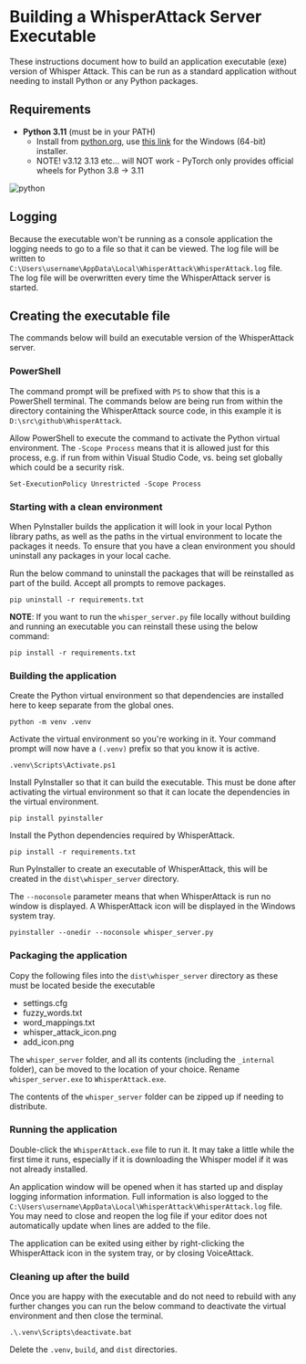 # Building a WhisperAttack Server Executable

These instructions document how to build an application executable (exe) version of Whisper Attack. This can be run as a standard application without needing to install Python or any Python packages.

## Requirements

- **Python 3.11** (must be in your PATH)
  - Install from [python.org](https://www.python.org/downloads/release/python-3119), use [this link](https://www.python.org/ftp/python/3.11.9/python-3.11.9-amd64.exe) for the Windows (64-bit) installer.
  - NOTE! v3.12 3.13 etc... will NOT work - PyTorch only provides official wheels for Python 3.8 → 3.11

![python](https://github.com/user-attachments/assets/1b23945c-2635-40ea-a8b1-51bbfbe2a7b4)

## Logging

Because the executable won't be running as a console application the logging needs to go to a file so that it can be viewed. The log file will be written to `C:\Users\username\AppData\Local\WhisperAttack\WhisperAttack.log` file. The log file will be overwritten every time the WhisperAttack server is started.

## Creating the executable file

The commands below will build an executable version of the WhisperAttack server.

### PowerShell

The command prompt will be prefixed with `PS` to show that this is a PowerShell terminal. The commands below are being run from within the directory containing the WhisperAttack source code, in this example it is `D:\src\github\WhisperAttack`.

Allow PowerShell to execute the command to activate the Python virtual environment. The `-Scope Process` means that it is allowed just for this process, e.g. if run from within Visual Studio Code, vs. being set globally which could be a security risk.

```console
Set-ExecutionPolicy Unrestricted -Scope Process
```

### Starting with a clean environment

When PyInstaller builds the application it will look in your local Python library paths, as well as the paths in the virtual environment
to locate the packages it needs. To ensure that you have a clean environment you should uninstall any packages in your local cache.

Run the below command to uninstall the packages that will be reinstalled as part of the build. Accept all prompts to remove packages.

```command
pip uninstall -r requirements.txt
```

**NOTE**: If you want to run the `whisper_server.py` file locally without building and running an executable you can reinstall these using the below command:

```console
pip install -r requirements.txt
```

### Building the application

Create the Python virtual environment so that dependencies are installed here to keep separate from the global ones.

```console
python -m venv .venv
```

Activate the virtual environment so you're working in it. Your command prompt will now have a `(.venv)` prefix so that you know it is active.

```console
.venv\Scripts\Activate.ps1
```

Install PyInstaller so that it can build the executable. This must be done after activating the virtual environment
so that it can locate the dependencies in the virtual environment.

```console
pip install pyinstaller
```

Install the Python dependencies required by WhisperAttack.

```console
pip install -r requirements.txt
```

Run PyInstaller to create an executable of WhisperAttack, this will be created in the `dist\whisper_server` directory.

The `--noconsole` parameter means that when WhisperAttack is run no window is displayed. A WhisperAttack icon will be displayed in the Windows system tray.

```console
pyinstaller --onedir --noconsole whisper_server.py
```

### Packaging the application

Copy the following files into the `dist\whisper_server` directory as these must be located beside the executable

- settings.cfg
- fuzzy_words.txt
- word_mappings.txt
- whisper_attack_icon.png
- add_icon.png

The `whisper_server` folder, and all its contents (including the `_internal` folder), can be moved to the location of your choice. Rename `whisper_server.exe` to `WhisperAttack.exe`.

The contents of the `whisper_server` folder can be zipped up if needing to distribute.

### Running the application

Double-click the `WhisperAttack.exe` file to run it. It may take a little while the first time it runs, especially if it is downloading the Whisper model if it was not already installed.

An application window will be opened when it has started up and display logging information information. Full information is also logged to the `C:\Users\username\AppData\Local\WhisperAttack\WhisperAttack.log` file. You may need to close and reopen the log file if your editor does not automatically update when lines are added to the file.

The application can be exited using either by right-clicking the WhisperAttack icon in the system tray, or by closing VoiceAttack.

### Cleaning up after the build

Once you are happy with the executable and do not need to rebuild with any further changes you can run the below command to deactivate the virtual environment and then close the terminal.

```console
.\.venv\Scripts\deactivate.bat
```

Delete the `.venv`, `build`, and `dist` directories.

